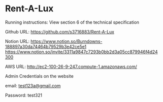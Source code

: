 # Rent-A-Lux

Running instructions: View section 6 of the technical specification

Github URL: https://github.com/s3716883/Rent-A-Lux

Notion URL: https://www.notion.so/Burndowns-188897a30da74464b79529b3e42ce5e1
            https://www.notion.so/invite/3311a9847c7293b0bb2d3a05cc879946f4d24300
            
AWS URL: http://ec2-100-26-9-247.compute-1.amazonaws.com/


Admin Credentials on the website

email:    test123a@gmail.com

Password: test321
